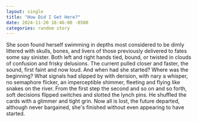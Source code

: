 ```yaml
---
layout: single
title: "How Did I Get Here?"
date: 2024-11-20 16:46:00 -0500
categories: random story
---
```


She soon found herself swimming in depths most considered to be dimly littered with skulls, bones, and livers of those previously delivered to fates some say sinister. Both left and right hands tied, bound, or twisted in clouds of confusion and frisky delusions. The current pulled closer and faster, the sound, first faint and now loud. And when had she started? Where was the beginning? What signals had slipped by with derision, with nary a whisper, no semaphore flicker, an imperceptible shimmer, fleeting and flying like snakes on the river. From the first step the second and so on and so forth, soft decisions flipped switches and slotted the lynch pins. He shuffled the cards with a glimmer and tight grin. Now all is lost, the future departed, although never bargained, she's finished without even appearing to have started.
